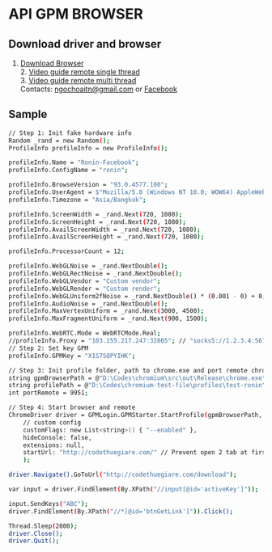 ﻿# API GPM BROWSER
## Download driver and browser
1. [Download Browser](https://drive.google.com/drive/folders/1GTGsYsWPrDi0cAMXLo_esTgGZ-5jpc50?usp=sharing)
<br /> 2. [Video guide remote single thread](https://youtu.be/l4Cj9hKma5Q)
<br /> 3. [Video guide remote multi thread](https://youtu.be/9_3eyWuAXz0)
<br />Contacts: [ngochoaitn@gmail.com](mailto:ngochoaitn@gmail.com) or [Facebook](https://facebook.com/ngochoaitn)

## Sample
```bash
// Step 1: Init fake hardware info
Random _rand = new Random();
ProfileInfo profileInfo = new ProfileInfo();

profileInfo.Name = "Ronin-Facebook";
profileInfo.ConfigName = "ronin";

profileInfo.BrowseVersion = "93.0.4577.100";
profileInfo.UserAgent = $"Mozilla/5.0 (Windows NT 10.0; WOW64) AppleWebKit/537.36 (KHTML, like Gecko) Chrome/{profileInfo.BrowseVersion} Safari/537.36";
profileInfo.Timezone = "Asia/Bangkok";

profileInfo.ScreenWidth = _rand.Next(720, 1080);
profileInfo.ScreenHeight = _rand.Next(720, 1080);
profileInfo.AvailScreenWidth = _rand.Next(720, 1080);
profileInfo.AvailScreenHeight = _rand.Next(720, 1080);

profileInfo.ProcessorCount = 12;

profileInfo.WebGLNoise = _rand.NextDouble();
profileInfo.WebGLRectNoise = _rand.NextDouble();
profileInfo.WebGLVendor = "Custom vendor";
profileInfo.WebGLRender = "Custom render";
profileInfo.WebGLUniform2fNoise = _rand.NextDouble() * (0.001 - 0) + 0;
profileInfo.AudioNoise = _rand.NextDouble();
profileInfo.MaxVertexUniform = _rand.Next(3000, 4500);
profileInfo.MaxFragmentUniform = _rand.Next(900, 1500);

profileInfo.WebRTC.Mode = WebRTCMode.Real;
//profileInfo.Proxy = "103.155.217.247:32865"; // "socks5://1.2.3.4:567"
// Step 2: Set key GPM
profileInfo.GPMKey = "X1S75QPYIHK";

// Step 3: Init profile folder, path to chrome.exe and port remote chrome
string gpmBrowserPath = @"D:\Codes\chromium\src\out\Release\chrome.exe"; //https://drive.google.com/drive/folders/1GTGsYsWPrDi0cAMXLo_esTgGZ-5jpc50?usp=sharing
string profilePath = @"D:\Codes\chromium-test-file\profiles\test-ronin";
int portRemote = 9951;

// Step 4: Start browser and remote
ChromeDriver driver = GPMLogin.GPMStarter.StartProfile(gpmBrowserPath, profilePath, portRemote, profileInfo,
    // custom config
    customFlags: new List<string>() { "--enabled" },
    hideConsole: false,
    extensions: null,
    startUrl: "http://codethuegiare.com/" // Prevent open 2 tab at first startup
    );

driver.Navigate().GoToUrl("http://codethuegiare.com/download");

var input = driver.FindElement(By.XPath("//input[@id='activeKey']"));

input.SendKeys("ABC");
driver.FindElement(By.XPath("//*[@id='btnGetLink']")).Click();

Thread.Sleep(2000);
driver.Close();
driver.Quit();
```